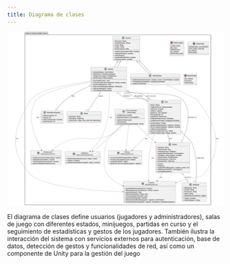 ```yaml
---
title: Diagrama de clases
---
```

![Diagrama de clases](../../../assets/diagramaClases.jpg)
<p>El diagrama de clases define usuarios (jugadores y administradores), salas de juego con diferentes estados, minijuegos, partidas en curso y el seguimiento de estadísticas y gestos de los jugadores. También ilustra la interacción del sistema con servicios externos para autenticación, base de datos, detección de gestos y funcionalidades de red, así como un componente de Unity para la gestión del juego</p>